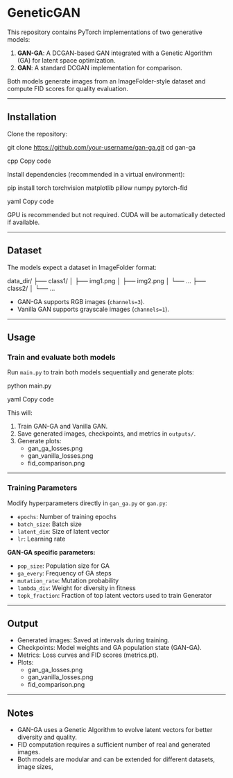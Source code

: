# GeneticGAN

This repository contains PyTorch implementations of two generative models:

1. **GAN-GA**: A DCGAN-based GAN integrated with a Genetic Algorithm (GA) for latent space optimization.
2. **GAN**: A standard DCGAN implementation for comparison.

Both models generate images from an ImageFolder-style dataset and compute FID scores for quality evaluation.

---

## Installation

Clone the repository:

git clone https://github.com/your-username/gan-ga.git
cd gan-ga

cpp
Copy code

Install dependencies (recommended in a virtual environment):

pip install torch torchvision matplotlib pillow numpy pytorch-fid

yaml
Copy code

GPU is recommended but not required. CUDA will be automatically detected if available.

---

## Dataset

The models expect a dataset in ImageFolder format:

data_dir/
├── class1/
│   ├── img1.png
│   ├── img2.png
│   └── ...
├── class2/
│   └── ...

- GAN-GA supports RGB images (`channels=3`).
- Vanilla GAN supports grayscale images (`channels=1`).

---

## Usage

### Train and evaluate both models

Run `main.py` to train both models sequentially and generate plots:

python main.py

yaml
Copy code

This will:

1. Train GAN-GA and Vanilla GAN.
2. Save generated images, checkpoints, and metrics in `outputs/`.
3. Generate plots:
   - gan_ga_losses.png
   - gan_vanilla_losses.png
   - fid_comparison.png

---

### Training Parameters

Modify hyperparameters directly in `gan_ga.py` or `gan.py`:

- `epochs`: Number of training epochs
- `batch_size`: Batch size
- `latent_dim`: Size of latent vector
- `lr`: Learning rate

**GAN-GA specific parameters:**

- `pop_size`: Population size for GA
- `ga_every`: Frequency of GA steps
- `mutation_rate`: Mutation probability
- `lambda_div`: Weight for diversity in fitness
- `topk_fraction`: Fraction of top latent vectors used to train Generator

---

## Output

- Generated images: Saved at intervals during training.
- Checkpoints: Model weights and GA population state (GAN-GA).
- Metrics: Loss curves and FID scores (metrics.pt).
- Plots:
  - gan_ga_losses.png
  - gan_vanilla_losses.png
  - fid_comparison.png

---

## Notes

- GAN-GA uses a Genetic Algorithm to evolve latent vectors for better diversity and quality.
- FID computation requires a sufficient number of real and generated images.
- Both models are modular and can be extended for different datasets, image sizes,
